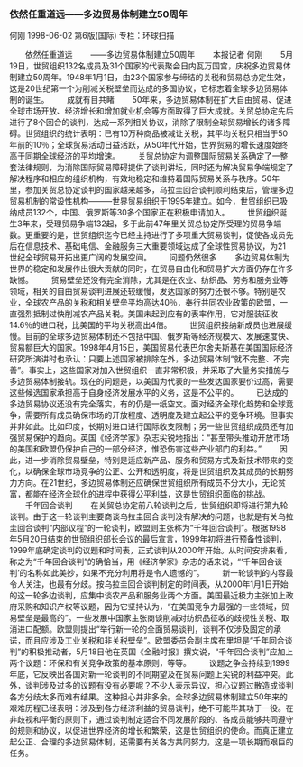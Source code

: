 ### 依然任重道远——多边贸易体制建立50周年
何刚
1998-06-02
第6版(国际)
专栏：环球扫描

　　依然任重道远
　　——多边贸易体制建立50周年
　　本报记者  何刚
　　5月19日，世贸组织132名成员及31个国家的代表聚会日内瓦万国宫，庆祝多边贸易体制建立50周年。1948年1月1日，由23个国家参与缔结的关税和贸易总协定生效，这是20世纪第一个为削减关税壁垒而达成的多国协议，它标志着全球多边贸易体制的诞生。
　　成就有目共睹
　　50年来，多边贸易体制在扩大自由贸易、促进全球市场开放、经济增长和增加就业机会等方面取得了巨大成就。关贸总协定先后进行了8个回合的谈判，达成一系列相关协议，消除了限制全球贸易增长的诸多障碍。世贸组织的统计表明：已有10万种商品被减让关税，其平均关税只相当于50年前的10％；全球贸易活动日益活跃，从50年代开始，世界贸易的增长速度始终高于同期全球经济的平均增速。
　　关贸总协定为调整国际贸易关系确定了一整套法律规则，为消除国际贸易障碍提供了谈判讲坛，同时还为解决贸易争端规定了解决程序和相应的组织机构，有效地稳定和维持着国际贸易关系与秩序。50年里，参加关贸总协定谈判的国家越来越多，乌拉圭回合谈判顺利结束后，管理多边贸易机制的常设性机构———世界贸易组织于1995年建立。如今，世贸组织已吸纳成员132个，中国、俄罗斯等30多个国家正在积极申请加入。
　　世贸组织诞生3年来，受理贸易争端132起，多于此前47年里关贸总协定所受理的贸易争端数。更重要的是，世贸组织迄今已经主持进行了多项重大贸易谈判，促使各成员先后在信息技术、基础电信、金融服务三大重要领域达成了全球性贸易协议，为21世纪全球贸易开拓出更广阔的发展空间。
　　问题仍然很多
　　多边贸易体制为世界的稳定和发展作出很大贡献的同时，在贸易自由化和贸易扩大方面仍存在许多缺憾。
　　贸易壁垒还没有完全消除，尤其是在农业、纺织品、劳务和服务业等领域，相关的自由贸易谈判进展还较缓慢，发达国家的努力还很不够。特别是农业，全球农产品的关税和相关壁垒平均高达40％，奉行共同农业政策的欧盟，一直强烈抵制过快削减农产品关税。美国未起到应有的表率作用，它对服装征收14.6％的进口税，比美国的平均关税高出4倍。
　　世贸组织接纳新成员也进展缓慢。目前的全球多边贸易体制还不包括中国、俄罗斯等经济规模大、发展速度快、贸易额巨大的国家。1998年4月15日，美国贸易代表巴尔舍夫斯基在美国国际经济研究所演讲时也承认：只要上述国家被排除在外，多边贸易体制“就不完整、不完善”。事实上，这些国家对加入世贸组织一直非常积极，并采取了大量务实措施与多边贸易体制接轨。现在的问题是，以美国为代表的一些发达国家要价过高，需要这些候选国家承担高于自身经济发展水平的义务，这是不公平的。
　　已达成的多边贸易协议还没有完全落实，有的仍是一纸空文。面对经济全球化趋势和全球竞争，需要所有成员确保市场的开放程度、透明度及建立起公平的竞争环境。但事实并非如此。比如印度，长期对进口进行国际收支限制；另一些世贸组织成员还有加强贸易保护的趋向。英国《经济学家》杂志尖锐地指出：“甚至带头推动开放市场的美国和欧盟仍保护自己的一部分经济，惟恐伤害这些产业部门的利益。”
　　因此，进一步消除贸易壁垒，特别是适应新产品、服务和贸易方式及新技术带来的变化，以确保全球市场竞争的公正、公开和透明度，将是世贸组织及其成员的长期努力方向。在21世纪，多边贸易体制还应确保世贸组织所有成员不分大小，无论贫富，都能在经济全球化的进程中获得公平利益，这是世贸组织面临的挑战。
　　千年回合谈判
　　在关贸总协定前八轮谈判之后，世贸组织即将进行第九轮谈判。由于这一轮谈判主要商谈乌拉圭回合谈判没有解决的问题，也就是有关乌拉圭回合谈判“内部议程”的一轮谈判，欧盟则主张称为“千年回合谈判”。根据1998年5月20日结束的世贸组织部长会议的最后宣言，1999年初将进行预备性谈判，1999年底确定谈判的议题和时间表，正式谈判从2000年开始。从时间安排来看，称之为“千年回合谈判”的确恰当，用《经济学家》杂志的话来说，“‘千年回合谈判’的名称如此美妙，如果不充分利用将是令人遗憾的”。
　　新一轮谈判的内容最令人关注，也最有分歧。按乌拉圭回合谈判制定的时间表，从2000年1月1日开始的这一轮多边谈判，应集中谈农产品和服务业两个方面。美国最近极力主张加上政府采购和知识产权等议题，因为它坚持认为，“在美国竞争力最强的一些领域，贸易壁垒是最高的”。一些发展中国家主张商谈削减对纺织品征收的歧视性关税、取消进口配额。欧盟则提出“举行新一轮的全面贸易谈判，谈判不仅涉及固定的承诺，而且应涉及工业关税和非关税壁垒”。欧盟委员会副主席布里坦是“千年回合谈判”的积极推动者，5月18日他在英国《金融时报》撰文说，“千年回合谈判”应加上两个议题：环保和有关竞争政策的基本原则，等等。
　　议题之争会持续到1999年底，它反映出各国对新一轮谈判的不同期望及在贸易问题上尖锐的利益冲突。此外，谈判涉及过多的议题有没有必要呢？不少人表示异议，担心议题过散造成谈判各方分歧太多而难有结果。这种担心并非多余。全球多边贸易体制建立50年来的艰难历程已经表明：涉及到各方经济利益的贸易谈判，绝不可能毕其功于一役。在非歧视和平衡的原则下，通过谈判制定适合不同发展阶段的、各成员能够共同遵守的规则和协议，以促进世界经济的增长和繁荣，这是世贸组织的使命。而真正建立起公正、合理的多边贸易体制，还需要有关各方共同努力，这是一项长期而艰巨的任务。
